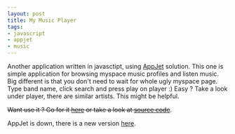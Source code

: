 ```yaml
---
layout: post
title: My Music Player
tags:
- javascript
- appjet
- music
---
```


Another application written in javasctipt, using <a href="http://appjet.com/">AppJet</a> solution. This one is simple application for browsing myspace music profiles and listen music. Big different is that you don't need to wait for whole ugly myspace page. Type band name, click search and press play on player :) Easy ? Take a look under player, there are similar artists. This might be helpful.

<del>Want use it ? Go for it <a href="http://mymusic.appjet.net/">here</a> or take a look at <a href="http://source.mymusic.appjet.net/">source code</a></del>.

AppJet is down, there is a new version <a href="{{ site.baseurl }}{% post_url 2009-11-13-my-player-20 %}">here</a>.